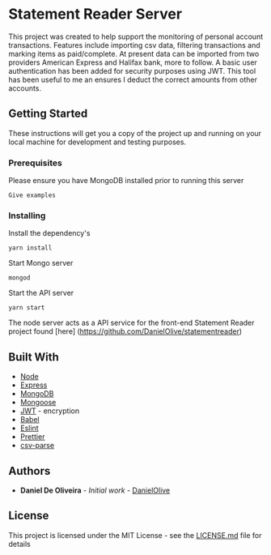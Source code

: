 # Statement Reader Server

This project was created to help support the monitoring of personal account transactions. Features include importing csv data, filtering transactions and marking items as paid/complete. At present data can be imported from two providers American Express and Halifax bank, more to follow. A basic user authentication has been added for security purposes using JWT. This tool has been useful to me an ensures I deduct the correct amounts from other accounts.

## Getting Started

These instructions will get you a copy of the project up and running on your local machine for development and testing purposes. 


### Prerequisites

Please ensure you have MongoDB installed prior to running this server

```
Give examples
```

### Installing

Install the dependency's 

```
yarn install
```

Start Mongo server
```
mongod
```

Start the API server

```
yarn start
```

The node server acts as a API service for the front-end Statement Reader project found [here] (https://github.com/DanielOlive/statementreader)

## Built With

* [Node](https://nodejs.org/en/)
* [Express](https://expressjs.com/)
* [MongoDB](https://maven.apache.org/)
* [Mongoose](https://maven.apache.org/)
* [JWT](https://rometools.github.io/rome/) - encryption
* [Babel](https://babeljs.io/)
* [Eslint](https://maven.apache.org/)
* [Prettier](https://maven.apache.org/)
* [csv-parse](https://maven.apache.org/)


## Authors

* **Daniel De Oliveira** - *Initial work* - [DanielOlive](https://github.com/DanielOlive)

## License

This project is licensed under the MIT License - see the [LICENSE.md](LICENSE.md) file for details

